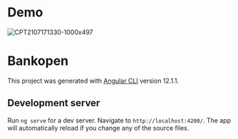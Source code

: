 # Demo

![CPT2107171330-1000x497](https://user-images.githubusercontent.com/28622828/126030421-f72b5e58-b5fd-45e4-bace-5bc649ff9220.gif)

# Bankopen

This project was generated with [Angular CLI](https://github.com/angular/angular-cli) version 12.1.1.

## Development server

Run `ng serve` for a dev server. Navigate to `http://localhost:4200/`. The app will automatically reload if you change any of the source files.
